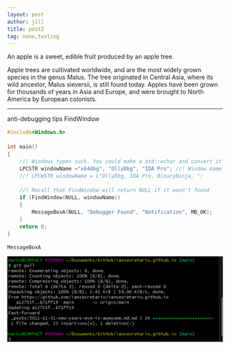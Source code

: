 ```yaml
---
layout: post
author: jill
title: post2
tag: none,testing
---
```

An apple is a sweet, edible fruit produced by an apple tree.

Apple trees are cultivated worldwide, and are the most widely grown species in
the genus Malus. The tree originated in Central Asia, where its wild ancestor,
Malus sieversii, is still found today. Apples have been grown for thousands of
years in Asia and Europe, and were brought to North America by European
colonists.

---
anti-debugging tips FindWindow
```c
#include<Windows.h>

int main()
{
	//! Windows types suck. You could make a std::wchar and convert it with .c_str()
	LPCSTR windowName ="x64dbg", "OllyDbg", "IDA Pro"; //! Window name of the debugger you are checking for
	//! LPCWSTR windowName = L"OllyDbg, IDA Pro, BinaryNinja, ";

	//! Recall that FindWindow will return NULL if it wasn't found
	if (FindWindow(NULL, windowName))
	{
		MessageBoxA(NULL, "Debugger Found", "Notification", MB_OK);
	}
	return 0;
}
```
`MessageBoxA` 

![](_posts/attachments/Pasted%20image%2020220517143610.png)